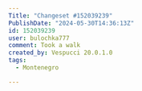 ```yaml
---
Title: "Changeset #152039239"
PublishDate: "2024-05-30T14:36:13Z"
id: 152039239
user: bulochka777
comment: Took a walk
created_by: Vespucci 20.0.1.0
tags:
  - Montenegro

---
```

